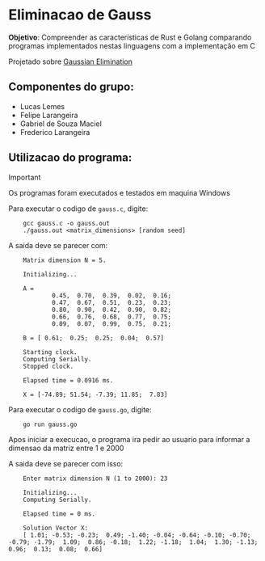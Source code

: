 # Eliminacao de Gauss 

**Objetivo**: Compreender as características de Rust e Golang comparando programas implementados nestas linguagens com a implementação em C

Projetado sobre [Gaussian Elimination](https://github.com/gmendonca/gaussian-elimination-pthreads-openmp.git) 


## Componentes do grupo:
- Lucas Lemes <br/>
- Felipe Larangeira <br/>
- Gabriel de Souza Maciel  <br/>
- Frederico Larangeira <br/>


## Utilizacao do programa: 

> [!IMPORTANT] 
> Os programas foram executados e testados em maquina Windows

Para executar o codigo de `gauss.c`, digite:

```
    gcc gauss.c -o gauss.out 
    ./gauss.out <matrix_dimensions> [random seed]
```

A saida deve se parecer com:

```
    Matrix dimension N = 5.

    Initializing...

    A =
            0.45,  0.70,  0.39,  0.02,  0.16;
            0.47,  0.67,  0.51,  0.23,  0.23;
            0.80,  0.90,  0.42,  0.90,  0.82;
            0.66,  0.76,  0.68,  0.77,  0.75;
            0.09,  0.07,  0.99,  0.75,  0.21;

    B = [ 0.61;  0.25;  0.25;  0.04;  0.57]

    Starting clock.
    Computing Serially.
    Stopped clock.

    Elapsed time = 0.0916 ms.

    X = [-74.89; 51.54; -7.39; 11.85;  7.83]
```

Para executar o codigo de `gauss.go`, digite:

```
    go run gauss.go 
```

Apos iniciar a execucao, o programa ira pedir ao usuario para informar a dimensao da matriz entre 1 e 2000

A saida deve se parecer com isso:

```
    Enter matrix dimension N (1 to 2000): 23

    Initializing...
    Computing Serially.

    Elapsed time = 0 ms.

    Solution Vector X:
    [ 1.01; -0.53; -0.23;  0.49; -1.40; -0.04; -0.64; -0.10; -0.70; -0.79; -1.79;  1.09;  0.86; -0.18;  1.22; -1.18;  1.04;  1.30; -1.13;  0.96;  0.13;  0.08;  0.66]
```
